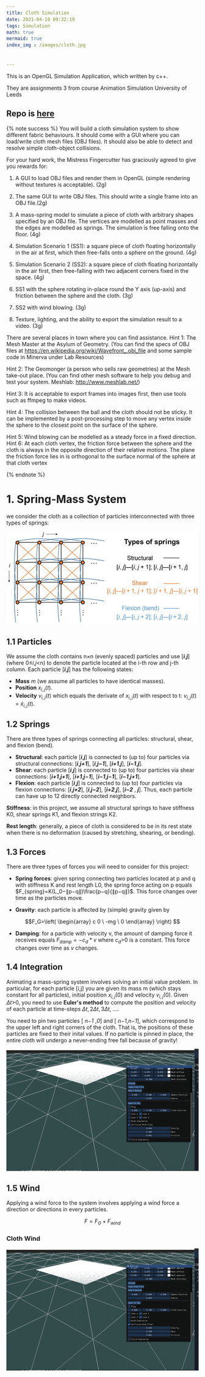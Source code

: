 ```yaml
---
title: Cloth Simulation
date: 2021-04-10 09:32:19
tags: Simulation
math: true
mermaid: true
index_img : /images/cloth.jpg


---
```


This is an OpenGL Simulation Application, which written by c++.

They are assignments 3 from course Animation Simulation University of Leeds

## Repo is [here](https://github.com/flwmxd/Simulations)


{% note success %}
You will build a cloth simulation system to show different fabric behaviours. It should come with a GUI where you can load/write cloth mesh files (OBJ 
files). It should also be able to detect and resolve simple cloth-object collisions. 

For your hard work, the Mistress Fingercutter has graciously agreed to give you rewards for: 
1. A GUI to load OBJ files and render them in OpenGL (simple rendering without textures is 
acceptable). (2g) 

2. The same GUI to write OBJ files. This should write a single frame into an OBJ file.(2g) 

3. A mass-spring model to simulate a piece of cloth with arbitrary shapes specified by an OBJ file. 
The vertices are modelled as point masses and the edges are modelled as springs. The 
simulation is free falling onto the floor. (4g) 

4. Simulation Scenario 1 (SS1): a square piece of cloth floating horizontally in the air at first, which 
then free-falls onto a sphere on the ground. (4g) 

5. Simulation Scenario 2 (SS2): a square piece of cloth floating horizontally in the air first, then 
free-falling with two adjacent corners fixed in the space. (4g) 

6. SS1 with the sphere rotating in-place round the Y axis (up-axis) and friction between the sphere 
and the cloth. (3g) 

7. SS2 with wind blowing. (3g) 

8. Texture, lighting, and the ability to export the simulation result to a video. (3g) 


There are several places in town where you can find assistance. 
Hint 1: The Mesh Master at the Asylum of Geometry. (You can find the specs of OBJ files at 
https://en.wikipedia.org/wiki/Wavefront_.obj_file and some sample code in Minerva under Lab 
Resources) 

Hint 2: The Geomonger (a person who sells raw geometries) at the Mesh take-out place. (You can find other mesh software to help you debug and test your system. Meshlab: http://www.meshlab.net/) 

Hint 3: It is acceptable to export frames into images first, then use tools such as ffmpeg to make videos. 

Hint 4: The collision between the ball and the cloth should not be sticky. It can be implemented by a post-processing step to move any vertex inside the sphere to the closest point on the surface of the sphere. 

Hint 5: Wind blowing can be modelled as a steady force in a fixed direction. Hint 6: At each cloth vertex, the friction force between the sphere and the cloth is always in the opposite direction of their relative motions. The plane the friction force lies in is orthogonal to the surface normal of the sphere at that cloth vertex

{% endnote %}

# 1. Spring-Mass System

we consider the cloth as a collection of particles interconnected with three types of springs:

![springs](/images/mass-spring/1.jpg)

## 1.1 Particles

We assume the cloth contains n×n (evenly spaced) particles and use [***i***,***j***] (where 0≤*i*,*j*<n) to denote the particle located at the i-th row and j-th column. Each particle  [***i***,***j***] has the following states:

* **Mass** *m* (we assume all particles to have identical masses).
* **Position** $x_{i,j}(t)$.
* **Velocity** $v_{i,j}(t)$ which equals the derivate of $x_{i,j}(t)$ with respect to t: $v_{i,j}(t)$ = $\dot x_{i,j}(t)$.

## 1.2 Springs

There are three types of springs connecting all particles: structural, shear, and flexion (bend).

* **Structural**: each particle [***i***,***j***] is connected to (up to) four particles via structural connections: [***i***,***j+1***], [***i***,***j−1***], [***i+1***,***j***], [***i−1***,***j***].
* **Shear**: each particle [***i***,***j***] is connected to (up to) four particles via shear connections: [***i+1***,***j+1***], [***i+1***,***j−1***], [***i−1***,***j−1***], [***i−1***,***j+1***].
* **Flexion**: each particle [***i***,***j***] is connected to (up to) four particles via flexion connections: [***i***,***j+2***], [***i***,***j−2***], [***i+2***,***j***], [***i−2*** , ***j***].
Thus, each particle can have up to 12 directly connected neighbors.

**Stiffness**: in this project, we assume all structural springs to have stiffness K0, shear springs K1, and flexion strings K2.

**Rest length**: generally, a piece of cloth is considered to be in its rest state when there is no deformation (caused by stretching, shearing, or bending).

## 1.3 Forces

There are three types of forces you will need to consider for this project:

* **Spring forces**: given spring connecting two particles located at p and q with stiffness K and rest length L0, the spring force acting on p equals
$F_{spring}=K(L_0−∥p−q∥)\frac{p−q}{∥p−q∥}$.
This force changes over time as the particles move.

* **Gravity**: each particle is affected by (simple) gravity given by

$$F_G=\left( \begin{array} c 0 \ -mg \ 0 \end{array} \right) $$


* **Damping**: for a particle with velocity v, the amount of damping force it receives equals $F_{damp} =−c_d * v$ where $c_d$>0 is a constant. This force changes over time as $v$ changes.


## 1.4 Integration

Animating a mass-spring system involves solving an initial value problem. In particular, for each particle [i,j] you are given its mass m (which stays constant for all particles), initial position $x_{i,j}(0)$ and velocity $v_{i,j}(0)$. Given $Δt$>0, you need to use **Euler's method** to compute the position and velocity of each particle at time-steps $Δt, 2Δt, 3Δt$, ….

You need to pin two particles [ *n−1* ,*0*]  and [ *n−1*,*n−1*], which correspond to the upper left and right corners of the cloth. That is, the positions of these particles are fixed to their inital values. If no particle is pinned in place, the entire cloth will undergo a never-ending free fall because of gravity!

![cloth](/images/cloth-.gif)

## 1.5 Wind

Applying a wind force to the system involves applying a wind force a direction or directions in every particles.

$$ F =F_G + F_{wind} $$




### Cloth Wind
![wind](/images/cloth-wind.gif)



